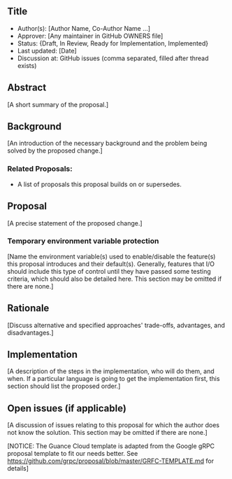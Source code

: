 Title
----
* Author(s): [Author Name, Co-Author Name ...]
* Approver: [Any maintainer in GitHub OWNERS file]
* Status: {Draft, In Review, Ready for Implementation, Implemented}
* Last updated: [Date]
* Discussion at: GitHub issues (comma separated, filled after thread exists)

## Abstract

[A short summary of the proposal.]

## Background

[An introduction of the necessary background and the problem being solved by the proposed change.]

### Related Proposals: 
* A list of proposals this proposal builds on or supersedes.

## Proposal

[A precise statement of the proposed change.]

### Temporary environment variable protection

[Name the environment variable(s) used to enable/disable the feature(s) this proposal introduces and their default(s).  Generally, features that I/O should include this type of control until they have passed some testing criteria, which should also be detailed here.  This section may be omitted if there are none.]

## Rationale

[Discuss alternative and specified approaches' trade-offs, advantages, and disadvantages.]

## Implementation

[A description of the steps in the implementation, who will do them, and when.  If a particular language is going to get the implementation first, this section should list the proposed order.]

## Open issues (if applicable)

[A discussion of issues relating to this proposal for which the author does not know the solution. This section may be omitted if there are none.]

[NOTICE: The Guance Cloud template is adapted from the Google gRPC proposal template to fit our needs better. See https://github.com/grpc/proposal/blob/master/GRFC-TEMPLATE.md for details]
